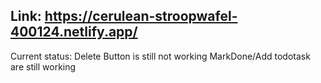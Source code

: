 ## Link: https://cerulean-stroopwafel-400124.netlify.app/

Current status:
Delete Button is still not working
MarkDone/Add todotask are still working
